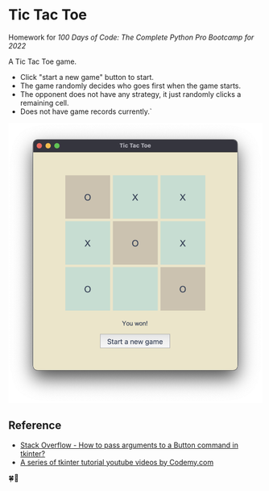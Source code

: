 # Tic Tac Toe

Homework for *100 Days of Code: The Complete Python Pro Bootcamp for 2022*

A Tic Tac Toe game.

* Click "start a new game" button to start.
* The game randomly decides who goes first when the game starts.
* The opponent does not have any strategy, it just randomly clicks a remaining cell.
* Does not have game records currently.`

![screenshot](./screenshot.png)

## Reference

* [Stack Overflow - How to pass arguments to a Button command in tkinter?](https://stackoverflow.com/questions/6920302/how-to-pass-arguments-to-a-button-command-in-tkinter)
* [A series of tkinter tutorial youtube videos by Codemy.com](https://www.youtube.com/playlist?list=PLCC34OHNcOtoC6GglhF3ncJ5rLwQrLGnV)

:four_leaf_clover::whale:
